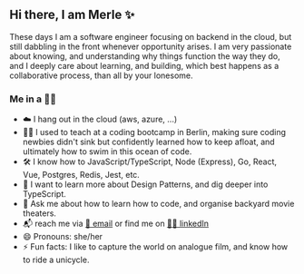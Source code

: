 ## Hi there, I am Merle ✨

These days I am a software engineer focusing on backend in the cloud, but still dabbling in the front whenever opportunity arises. I am very passionate about knowing, and understanding why things function the way they do, and I deeply care about learning, and building, which best happens as a collaborative process, than all by your lonesome.

### Me in a 🌰🐚
- ☁️ I hang out in the cloud (aws, azure, ...)
- 👩‍🏫 I used to teach at a coding bootcamp in Berlin, making sure coding newbies didn't sink but confidently learned how to keep afloat, and ultimately how to swim in this ocean of code.
- 🛠 I know how to JavaScript/TypeScript, Node (Express), Go, React, Vue, Postgres, Redis, Jest, etc.
- 🌱 I want to learn more about Design Patterns, and dig deeper into TypeScript.
- 💬 Ask me about how to learn how to code, and organise backyard movie theaters.
- 📬 reach me via [📧 email](mailto:mer.fischer+ghprofile@gmail.com) or find me on [🕵️‍♀️ linkedIn](https://www.linkedin.com/in/merle-fischer/)
- 😄 Pronouns: she/her
- ⚡️ Fun facts: I like to capture the world on analogue film, and know how to ride a unicycle.
